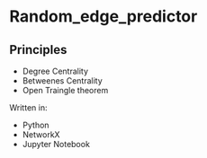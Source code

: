 # Random_edge_predictor


## Principles

- Degree Centrality
- Betweenes Centrality
- Open Traingle theorem


Written in: 
- Python
- NetworkX
- Jupyter Notebook

